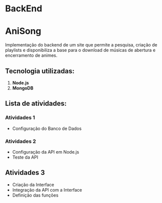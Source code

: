 # BackEnd

# AniSong

Implementação do backend de um site que permite a pesquisa, criação de playlists e disponibiliza a base para o download de músicas de abertura e encerramento de animes.

## Tecnologia utilizadas:
1. **Node.js**
2. **MongoDB**

## Lista de atividades: 

### Atividades 1
- Configuração do Banco de Dados

### Atividades 2
- Configuração da API em Node.js
- Teste da API

## Atividades 3
- Criação da Interface
- Integração da API com a Interface
- Definição das funções

